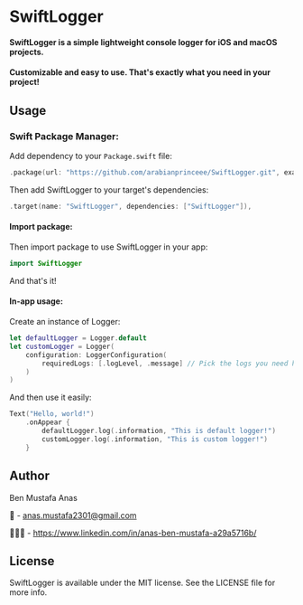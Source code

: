 # SwiftLogger

#### SwiftLogger is a simple lightweight console logger for iOS and macOS projects. 
#### Customizable and easy to use. That's exactly what you need in your project!

## Usage

### Swift Package Manager:

Add dependency to your ```Package.swift``` file:
```swift
.package(url: "https://github.com/arabianprinceee/SwiftLogger.git", exact: "x.x.x")
```

Then add SwiftLogger to your target's dependencies:
```swift
.target(name: "SwiftLogger", dependencies: ["SwiftLogger"]),
```

#### Import package:

Then import package to use SwiftLogger in your app:
```swift
import SwiftLogger
```
And that's it!

#### In-app usage:

Create an instance of Logger:

```swift
let defaultLogger = Logger.default
let customLogger = Logger(
    configuration: LoggerConfiguration(
        requiredLogs: [.logLevel, .message] // Pick the logs you need here
    )
)
```

And then use it easily:

```swift
Text("Hello, world!")
    .onAppear {
        defaultLogger.log(.information, "This is default logger!")
        customLogger.log(.information, "This is custom logger!")
    }
```
## Author

Ben Mustafa Anas

📨 - anas.mustafa2301@gmail.com

👨🏽‍💻 - https://www.linkedin.com/in/anas-ben-mustafa-a29a5716b/

## License

SwiftLogger is available under the MIT license. See the LICENSE file for more info.

